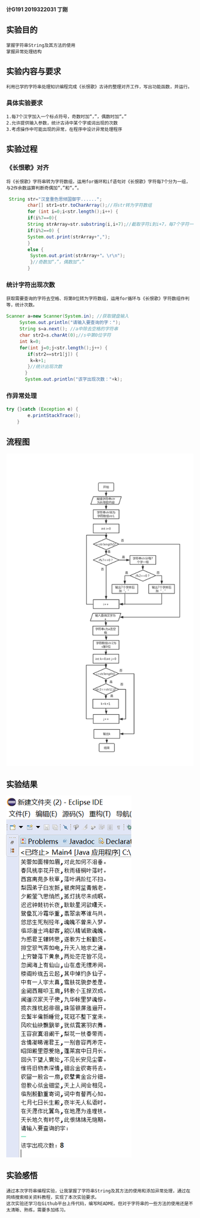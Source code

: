 **计G191 2019322031 丁刚**
## 实验目的
    掌握字符串String及其方法的使用
    掌握异常处理结构
## 实验内容与要求
    利用已学的字符串处理知识编程完成《长恨歌》古诗的整理对齐工作，写出功能函数，并运行。
### 具体实验要求
    1.每7个汉字加入一个标点符号，奇数时加“，”，偶数时加“。”
    2.允许提供输入参数，统计古诗中某个字或词出现的次数
    3.考虑操作中可能出现的异常，在程序中设计异常处理程序
## 实验过程
### 《长恨歌》对齐
    将《长恨歌》字符串转为字符数组，运用for循环和if语句对《长恨歌》字符每7个分为一组，与2作余数运算判断奇偶加“，”和“。”。
```Java
 String str="汉皇重色思倾国御宇......";
        char[] str1=str.toCharArray();//将str转为字符数组
        for (int i=0;i<str.length();i++) {
        if(i%7==0){
        String strArray=str.substring(i,i+7);//截取字符i到i+7，每7个字符一组
        if(i%2==0) {
        System.out.print(strArray+",");
        }
        else {
         System.out.print(strArray+"。\r\n");
         }//奇数加“，”，偶数加“。”
        }
```
### 统计字符出现次数
    获取需要查询的字符去空格、将第0位转为字符数组，运用for循环与《长恨歌》字符数组作判等，统计次数。
```Java
Scanner a=new Scanner(System.in); //获取键盘输入
     System.out.println("请输入要查询的字："); 
     String s=a.next(); //a中除去空格的字符串
     char str2=s.charAt(0);//s中第0位字符
     int k=0;
     for(int j=0;j<str.length();j++) {
        if(str2==str1[j]) {
         k=k+1;
        }//统计出现次数
       }
       System.out.println("该字出现次数："+k); 
```
### 作异常处理
```Java
try {}catch (Exception e) {
        e.printStackTrace();
    }
```
## 流程图
![呀！没加载出来](https://github.com/Dolipor/Changhenge/blob/master/流程图.png)
## 实验结果
![呀！没加载出来](https://github.com/Dolipor/Changhenge/blob/master/运行结果.png)
## 实验感悟
    通过本次字符串编程实验，让我掌握了字符串String及其方法的使用和添加异常处理，通过在网络搜索相关资料教程，实现了本次实验要求。
    这次实验还学习在Github平台上传代码，编写README。但对于字符串的一些方法的使用还是不太清晰、熟练，需要多加练习。
